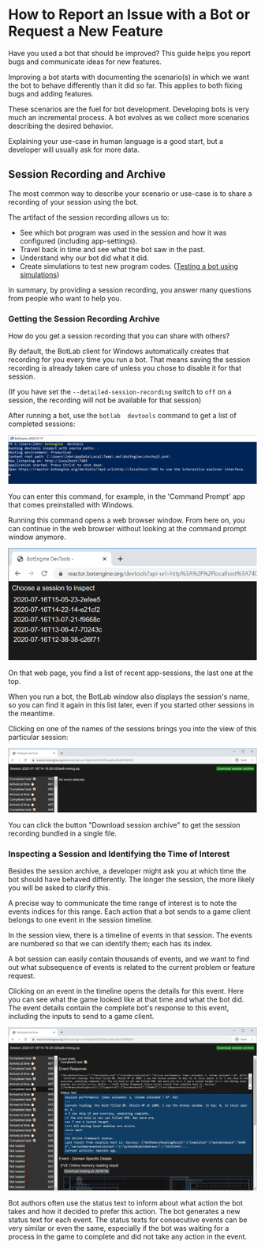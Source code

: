 # How to Report an Issue with a Bot or Request a New Feature

Have you used a bot that should be improved?
This guide helps you report bugs and communicate ideas for new features.

Improving a bot starts with documenting the scenario(s) in which we want the bot to behave differently than it did so far. This applies to both fixing bugs and adding features.

These scenarios are the fuel for bot development. Developing bots is very much an incremental process. A bot evolves as we collect more scenarios describing the desired behavior.

Explaining your use-case in human language is a good start, but a developer will usually ask for more data.

## Session Recording and Archive

The most common way to describe your scenario or use-case is to share a recording of your session using the bot.

The artifact of the session recording allows us to:

+ See which bot program was used in the session and how it was configured (including app-settings).
+ Travel back in time and see what the bot saw in the past.
+ Understand why our bot did what it did.
+ Create simulations to test new program codes. ([Testing a bot using simulations](https://to.botlab.org/guide/testing-a-bot-using-simulations))

In summary, by providing a session recording, you answer many questions from people who want to help you.

### Getting the Session Recording Archive

How do you get a session recording that you can share with others?

By default, the BotLab client for Windows automatically creates that recording for you every time you run a bot. That means saving the session recording is already taken care of unless you chose to disable it for that session.

(If you have set the `--detailed-session-recording` switch to `off` on a session, the recording will not be available for that session)

After running a bot, use the `botlab  devtools` command to get a list of completed sessions:

![Opening DevTools from the command-line](./image/2020-07-18-open-botengine-devtools.png)

You can enter this command, for example, in the 'Command Prompt' app that comes preinstalled with Windows.

Running this command opens a web browser window. From here on, you can continue in the web browser without looking at the command prompt window anymore.

![DevTools - choose a session to inspect](./image/2020-07-18-botengine-devtools-choose-session.png)

On that web page, you find a list of recent app-sessions, the last one at the top.

When you run a bot, the BotLab window also displays the session's name, so you can find it again in this list later, even if you started other sessions in the meantime.

Clicking on one of the names of the sessions brings you into the view of this particular session:

![DevTools - initial view of a session](./image/2020-07-18-botengine-devtools-session-init.png)

You can click the button "Download session archive" to get the session recording bundled in a single file.

### Inspecting a Session and Identifying the Time of Interest

Besides the session archive, a developer might ask you at which time the bot should have behaved differently. The longer the session, the more likely you will be asked to clarify this.

A precise way to communicate the time range of interest is to note the events indices for this range. Each action that a bot sends to a game client belongs to one event in the session timeline.

In the session view, there is a timeline of events in that session. The events are numbered so that we can identify them; each has its index.

A bot session can easily contain thousands of events, and we want to find out what subsequence of events is related to the current problem or feature request.

Clicking on an event in the timeline opens the details for this event. Here you can see what the game looked like at that time and what the bot did. The event details contain the complete bot's response to this event, including the inputs to send to a game client.

![DevTools - view of a bot session event](./image/2020-07-18-botengine-devtools-session-selected-event.png)

Bot authors often use the status text to inform about what action the bot takes and how it decided to prefer this action. The bot generates a new status text for each event. The status texts for consecutive events can be very similar or even the same, especially if the bot was waiting for a process in the game to complete and did not take any action in the event.

